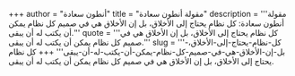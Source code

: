 +++
author = "أنطون سعادة"
title = "مقولة أنطون سعادة"
description = '''مقولة أنطون سعادة: كل نظام يحتاج إلى الأخلاق، بل إن الأخلاق هي في صميم كل نظام يمكن أن يكتب له أن يبقى.'''
quote = '''كل نظام يحتاج إلى الأخلاق، بل إن الأخلاق هي في صميم كل نظام يمكن أن يكتب له أن يبقى.'''
slug = '''كل-نظام-يحتاج-إلى-الأخلاق،-بل-إن-الأخلاق-هي-في-صميم-كل-نظام-يمكن-أن-يكتب-له-أن-يبقى'''
+++
كل نظام يحتاج إلى الأخلاق، بل إن الأخلاق هي في صميم كل نظام يمكن أن يكتب له أن يبقى.
